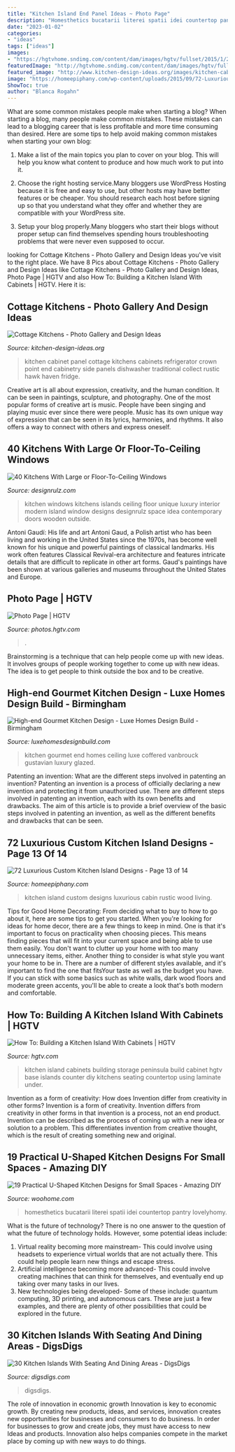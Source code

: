 ```yaml
---
title: "Kitchen Island End Panel Ideas ~ Photo Page"
description: "Homesthetics bucatarii literei spatii idei countertop pantry lovelyhomy"
date: "2023-01-02"
categories:
- "ideas"
tags: ["ideas"]
images:
- "https://hgtvhome.sndimg.com/content/dam/images/hgtv/fullset/2015/1/21/0/Sarah-Taylor_Taylor-Kitchen_Kitchen-Ceiling.jpg.rend.hgtvcom.616.862.suffix/1421878327374.jpeg"
featuredImage: "http://hgtvhome.sndimg.com/content/dam/images/hgtv/fullset/2007/9/14/1/HCCAN-101_MillerKitchen-After.jpg.rend.hgtvcom.616.462.suffix/1400942292001.jpeg"
featured_image: "http://www.kitchen-design-ideas.org/images/kitchen-cabinets-traditional-white-125-cp026c-end-panel-wood-floor-dishwasher-glass-door.jpg"
image: "https://homeepiphany.com/wp-content/uploads/2015/09/72-Luxurious-Custom-Kitchen-Island-Designs-62.jpg"
ShowToc: true
author: "Blanca Rogahn"
---
```



What are some common mistakes people make when starting a blog?
When starting a blog, many people make common mistakes. These mistakes can lead to a blogging career that is less profitable and more time consuming than desired. Here are some tips to help avoid making common mistakes when starting your own blog:
1. Make a list of the main topics you plan to cover on your blog. This will help you know what content to produce and how much work to put into it.

2. Choose the right hosting service.Many bloggers use WordPress Hosting because it is free and easy to use, but other hosts may have better features or be cheaper. You should research each host before signing up so that you understand what they offer and whether they are compatible with your WordPress site.

3. Setup your blog properly.Many bloggers who start their blogs without proper setup can find themselves spending hours troubleshooting problems that were never even supposed to occur.

	

		
looking for Cottage Kitchens - Photo Gallery and Design Ideas you've visit to the right place. We have 8 Pics about Cottage Kitchens - Photo Gallery and Design Ideas like Cottage Kitchens - Photo Gallery and Design Ideas, Photo Page | HGTV and also How To: Building a Kitchen Island With Cabinets | HGTV. Here it is:
		
    
## Cottage Kitchens - Photo Gallery And Design Ideas

<img loading=lazy src="http://www.kitchen-design-ideas.org/images/kitchen-cabinets-traditional-white-125-cp026c-end-panel-wood-floor-dishwasher-glass-door.jpg" onerror="this.onerror=null;this.src='https://tse3.mm.bing.net/th?id=OIP.Gg7RZu3sSYRi6vkZhC7hQAHaKn&amp;pid=15.1';" alt="Cottage Kitchens - Photo Gallery and Design Ideas">

_Source: kitchen-design-ideas.org_

>kitchen cabinet panel cottage kitchens cabinets refrigerator crown point end cabinetry side panels dishwasher traditional collect rustic hawk haven fridge. 

	

Creative art is all about expression, creativity, and the human condition. It can be seen in paintings, sculpture, and photography. One of the most popular forms of creative art is music. People have been singing and playing music ever since there were people. Music has its own unique way of expression that can be seen in its lyrics, harmonies, and rhythms. It also offers a way to connect with others and express oneself.

    
## 40 Kitchens With Large Or Floor-To-Ceiling Windows

<img loading=lazy src="http://cdn.designrulz.com/wp-content/uploads/2015/01/kitchen-with-large-windows-designrulz-15.jpg" onerror="this.onerror=null;this.src='https://tse2.mm.bing.net/th?id=OIP.nYSS24gCrcJUXXwJgWOGTgHaE9&amp;pid=15.1';" alt="40 Kitchens With Large or Floor-To-Ceiling Windows">

_Source: designrulz.com_

>kitchen windows kitchens islands ceiling floor unique luxury interior modern island window designs designrulz space idea contemporary doors wooden outside. 

	

Antoni Gaudí: His life and art
Antoni Gaud, a Polish artist who has been living and working in the United States since the 1970s, has become well known for his unique and powerful paintings of classical landmarks. His work often features Classical Revival-era architecture and features intricate details that are difficult to replicate in other art forms. Gaud's paintings have been shown at various galleries and museums throughout the United States and Europe.

    
## Photo Page | HGTV

<img loading=lazy src="https://hgtvhome.sndimg.com/content/dam/images/hgtv/fullset/2015/1/21/0/Sarah-Taylor_Taylor-Kitchen_Kitchen-Ceiling.jpg.rend.hgtvcom.616.862.suffix/1421878327374.jpeg" onerror="this.onerror=null;this.src='https://tse4.mm.bing.net/th?id=OIP.kekpz7Q8pIku4kEvteJsvgHaKX&amp;pid=15.1';" alt="Photo Page | HGTV">

_Source: photos.hgtv.com_

>. 

	

Brainstorming is a technique that can help people come up with new ideas. It involves groups of people working together to come up with new ideas. The idea is to get people to think outside the box and to be creative.

    
## High-end Gourmet Kitchen Design - Luxe Homes Design Build - Birmingham

<img loading=lazy src="http://www.luxehomesdesignbuild.com/uploads/4/6/1/8/46185715/7419377_orig.jpg" onerror="this.onerror=null;this.src='https://tse2.mm.bing.net/th?id=OIP.HAD1Ggiecu4tN5Fps1IDwQHaEy&amp;pid=15.1';" alt="High-end Gourmet Kitchen Design - Luxe Homes Design Build - Birmingham">

_Source: luxehomesdesignbuild.com_

>kitchen gourmet end homes ceiling luxe coffered vanbrouck gustavian luxury glazed. 

	

Patenting an invention: What are the different steps involved in patenting an invention?
Patenting an invention is a process of officially declaring a new invention and protecting it from unauthorized use. There are different steps involved in patenting an invention, each with its own benefits and drawbacks. The aim of this article is to provide a brief overview of the basic steps involved in patenting an invention, as well as the different benefits and drawbacks that can be seen.

    
## 72 Luxurious Custom Kitchen Island Designs - Page 13 Of 14

<img loading=lazy src="https://homeepiphany.com/wp-content/uploads/2015/09/72-Luxurious-Custom-Kitchen-Island-Designs-62.jpg" onerror="this.onerror=null;this.src='https://tse1.mm.bing.net/th?id=OIP.LAIJilcAgWgDplavPPs-cwHaE6&amp;pid=15.1';" alt="72 Luxurious Custom Kitchen Island Designs - Page 13 of 14">

_Source: homeepiphany.com_

>kitchen island custom designs luxurious cabin rustic wood living. 

	

Tips for Good Home Decorating: From deciding what to buy to how to go about it, here are some tips to get you started.
When you're looking for ideas for home decor, there are a few things to keep in mind. One is that it's important to focus on practicality when choosing pieces. This means finding pieces that will fit into your current space and being able to use them easily. You don't want to clutter up your home with too many unnecessary items, either. Another thing to consider is what style you want your home to be in. There are a number of different styles available, and it's important to find the one that fitsYour taste as well as the budget you have. If you can stick with some basics such as white walls, dark wood floors and moderate green accents, you'll be able to create a look that's both modern and comfortable.

    
## How To: Building A Kitchen Island With Cabinets | HGTV

<img loading=lazy src="http://hgtvhome.sndimg.com/content/dam/images/hgtv/fullset/2007/9/14/1/HCCAN-101_MillerKitchen-After.jpg.rend.hgtvcom.616.462.suffix/1400942292001.jpeg" onerror="this.onerror=null;this.src='https://tse1.mm.bing.net/th?id=OIP.BKjUGAO2es4yN-6ZxETUIgHaFj&amp;pid=15.1';" alt="How To: Building a Kitchen Island With Cabinets | HGTV">

_Source: hgtv.com_

>kitchen island cabinets building storage peninsula build cabinet hgtv base islands counter diy kitchens seating countertop using laminate under. 

	

Invention as a form of creativity: How does Invention differ from creativity in other forms?
Invention is a form of creativity. Invention differs from creativity in other forms in that invention is a process, not an end product. Invention can be described as the process of coming up with a new idea or solution to a problem. This differentiates invention from creative thought, which is the result of creating something new and original.

    
## 19 Practical U-Shaped Kitchen Designs For Small Spaces - Amazing DIY

<img loading=lazy src="https://www.woohome.com/wp-content/uploads/2016/01/u-shaped-kitchen-18.jpg" onerror="this.onerror=null;this.src='https://tse2.mm.bing.net/th?id=OIP.QYkMI4_LsQuTfKKNokwYRQHaKj&amp;pid=15.1';" alt="19 Practical U-Shaped Kitchen Designs for Small Spaces - Amazing DIY">

_Source: woohome.com_

>homesthetics bucatarii literei spatii idei countertop pantry lovelyhomy. 

	

What is the future of technology?
There is no one answer to the question of what the future of technology holds. However, some potential ideas include: 

1. Virtual reality becoming more mainstream- This could involve using headsets to experience virtual worlds that are not actually there. This could help people learn new things and escape stress. 
2. Artificial intelligence becoming more advanced- This could involve creating machines that can think for themselves, and eventually end up taking over many tasks in our lives. 
3. New technologies being developed- Some of these include: quantum computing, 3D printing, and autonomous cars. These are just a few examples, and there are plenty of other possibilities that could be explored in the future.

    
## 30 Kitchen Islands With Seating And Dining Areas - DigsDigs

<img loading=lazy src="https://www.digsdigs.com/photos/05-kitchen-island-with-a-sofa.jpg" onerror="this.onerror=null;this.src='https://tse2.mm.bing.net/th?id=OIP.ptWoaODKxSrgxJVddMbhbgHaLH&amp;pid=15.1';" alt="30 Kitchen Islands With Seating And Dining Areas - DigsDigs">

_Source: digsdigs.com_

>digsdigs. 

	

The role of innovation in economic growth
Innovation is key to economic growth. By creating new products, ideas, and services, innovation creates new opportunities for businesses and consumers to do business. In order for businesses to grow and create jobs, they must have access to new Ideas and products. Innovation also helps companies compete in the market place by coming up with new ways to do things.


